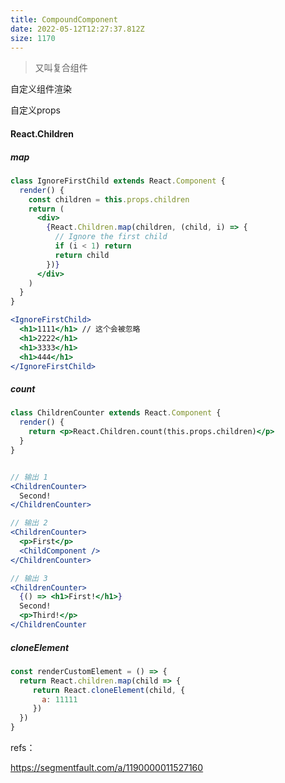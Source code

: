 ```yaml
---
title: CompoundComponent
date: 2022-05-12T12:27:37.812Z
size: 1170
---
```

> 又叫复合组件

自定义组件渲染

自定义props

#### React.Children

##### map

```jsx
class IgnoreFirstChild extends React.Component {
  render() {
    const children = this.props.children
    return (
      <div>
        {React.Children.map(children, (child, i) => {
          // Ignore the first child
          if (i < 1) return
          return child
        })}
      </div>
    )
  }
}

<IgnoreFirstChild>
  <h1>1111</h1> // 这个会被忽略
  <h1>2222</h1> 
  <h1>3333</h1> 
  <h1>444</h1> 
</IgnoreFirstChild>
```

##### count

```jsx
class ChildrenCounter extends React.Component {
  render() {
    return <p>React.Children.count(this.props.children)</p>
  }
}


// 输出 1
<ChildrenCounter>
  Second!
</ChildrenCounter>

// 输出 2
<ChildrenCounter>
  <p>First</p>
  <ChildComponent />
</ChildrenCounter>

// 输出 3
<ChildrenCounter>
  {() => <h1>First!</h1>}
  Second!
  <p>Third!</p>
</ChildrenCounter
```

##### cloneElement

```jsx
const renderCustomElement = () => {
  return React.children.map(child => {
     return React.cloneElement(child, {
       a: 11111
     })
  })
}
```

refs：

https://segmentfault.com/a/1190000011527160
